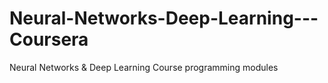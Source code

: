 # Neural-Networks-Deep-Learning---Coursera
Neural Networks &amp; Deep Learning Course programming modules
